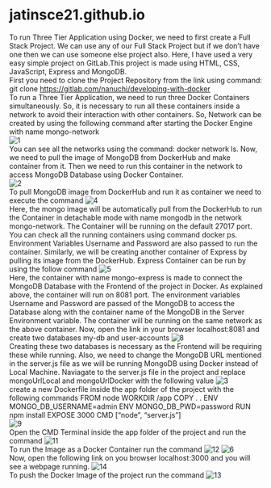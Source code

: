 # jatinsce21.github.io
To run Three Tier Application using Docker, we need to first create a Full Stack Project. We can use any of our Full Stack Project but if we don’t have one then we can use someone else project also. Here, I have used a very easy simple project on GitLab.This project is made using HTML, CSS, JavaScript, Express and MongoDB.<br>
First you need to clone the Project Repository from the link using command:
git clone https://gitlab.com/nanuchi/developing-with-docker <br>
To run a Three Tier Application, we need to run three Docker Containers simultaneously. So, it is necessary to run all these containers inside a network to avoid their interaction with other containers. 
So, Network can be created by using the following command after starting the Docker Engine with name mongo-network<br>
![1](https://github.com/jatinsce21/21BCP436D.github.io/assets/138685788/e1ef96ad-4694-44b8-a2f4-6d8358b1a80a)
<br>
You can see all the networks using the command: docker network ls. Now, we need to pull the image of MongoDB from DockerHub and make container from it. Then we need to run this container in the network to access MongoDB Database using Docker Container.<br>
![2](https://github.com/jatinsce21/21BCP436D.github.io/assets/138685788/234620bc-3194-475f-9b01-c543b6c57c28)
<br>
To pull MongoDB image from DockerHub and run it as container we need to execute the command
![4](https://github.com/jatinsce21/21BCP436D.github.io/assets/138685788/8ebc6ec9-c9c6-4f92-9caa-d06e71a3b057)
<br>
Here, the mongo image will be automatically pull from the DockerHub to run the Container in detachable mode with name mongodb in the network mongo-network. The Container will be running on the default 27017 port. You can check all the running containers using command docker ps. Environment Variables Username and Password are also passed to run the container. Similarly, we will be creating another container of Express by pulling its image from the DockerHub.
Express Container can be run by using the follow command
![5](https://github.com/jatinsce21/21BCP436D.github.io/assets/138685788/7dcf1da5-4cf5-47a4-b198-97145b29eff6)
<br>
Here, the container with name mongo-express is made to connect the MongoDB Database with the Frontend of the project in Docker. As explained above, the container will run on 8081 port. The environment variables Username and Password are passed of the MongoDB to access the Database along with the container name of the MongoDB in the Server Environment variable. The container will be running on the same network as the above container.
Now, open the link in your browser localhost:8081 and create two databases my-db and user-accounts
![8](https://github.com/jatinsce21/21BCP436D.github.io/assets/138685788/0e43593b-0c92-4464-9d04-053134701322) <br>
Creating these two databases is necessary as the Frontend will be requiring these while running. Also, we need to change the MongoDB URL mentioned in the server.js file as we will be running MongoDB using Docker instead of Local Machine.
Naviagate to the server.js file in the project and replace mongoUrlLocal and mongoUrlDocker with the following value
![3](https://github.com/jatinsce21/21BCP436D.github.io/assets/138685788/c3e788f2-5ef4-428d-8b07-be9842bf2851)
<br>
create a new Dockerfile inside the app folder of the project with the following commands
FROM node WORKDIR /app COPY . . ENV MONGO_DB_USERNAME=admin ENV MONGO_DB_PWD=password RUN npm install EXPOSE 3000 CMD [“node”, “server.js”]<br>
![9](https://github.com/jatinsce21/21BCP436D.github.io/assets/138685788/beff157e-f9fa-4983-8bbd-3f4471119f84) <br>
Open the CMD Terminal inside the app folder of the project and run the command 
![11](https://github.com/jatinsce21/21BCP436D.github.io/assets/138685788/b9cdf485-3d30-4b2c-a6cb-3a4704c2acb6) <br>
To run the Image as a Docker Container run the command
![12](https://github.com/jatinsce21/21BCP436D.github.io/assets/138685788/5ea0555f-1a95-4a5a-a145-a23b854afe01)
![6](https://github.com/jatinsce21/21BCP436D.github.io/assets/138685788/a08c83b2-1d2e-4c8b-b0d7-440e15ad3859) <br>
Now, open the following link on you browser localhost:3000 and you will see a webpage running.
![14](https://github.com/jatinsce21/21BCP436D.github.io/assets/138685788/52267411-1d7a-4c17-a116-fddfed26d5f9)<br>
To push the Docker Image of the project run the command
![13](https://github.com/jatinsce21/21BCP436D.github.io/assets/138685788/d251b7f0-d242-4422-9681-90519296fe60) <br>
